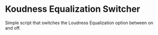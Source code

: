 # Koudness Equalization Switcher

Simple script that switches the Loudness Equalization option between on and
off.
